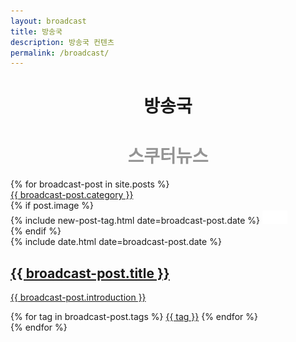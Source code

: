 ```yaml
---
layout: broadcast
title: 방송국
description: 방송국 컨텐츠
permalink: /broadcast/
---
```


<center><h1><strong>방송국</strong></h1></center>

<main class="home" id="broadcast-post" role="main" itemprop="mainContentOfPage" itemscope="itemscope" itemtype="http://schema.org/Blog">
    <center><h1 style="color: #686868;opacity: 0.7;">스쿠터뉴스</h1></center>
    <div id="grid" class="row flex-grid">
    {% for broadcast-post in site.posts %}
        <article class="box-item" itemscope="itemscope" itemtype="http://schema.org/BlogPosting" itemprop="blogPost">
            <span class="category">
                <a href="{{ site.url }}{{ site.baseurl }}/categoria/{{ broadcast-post.category }}">
                    <span>{{ broadcast-post.category }}</span>
                </a>
            </span>
            <div class="box-body">
                {% if post.image %}
                    <div class="cover">
                        {% include new-post-tag.html date=broadcast-post.date %}
                        <a href="{{ broadcast-post.url | prepend: site.baseurl }}" {%if isnewpost %}class="new-post"{% endif %}>
                            <img src="assets/img/placeholder.png" data-url="{{ broadcast-post.image }}" class="preload">
                        </a>
                    </div>
                {% endif %}
                <div class="box-info">
                    <meta itemprop="datePublished" content="{{ broadcast-post.date | date_to_xmlschema }}">
                    <time itemprop="datePublished" datetime="{{ broadcast-post.date | date_to_xmlschema }}" class="date">
                        {% include date.html date=broadcast-post.date %}
                    </time>
                    <a class="post-link" href="{{ broadcast-post.url | prepend: site.baseurl }}">
                        <h2 class="broadcast-post-title" itemprop="name">
                            {{ broadcast-post.title }}
                        </h2>
                    </a>
                    <a class="post-link" href="{{ broadcast-post.url | prepend: site.baseurl }}">
                        <p class="description">{{ broadcast-post.introduction }}</p>
                    </a>
                    <div class="tags">
                        {% for tag in broadcast-post.tags %}
                            <a href="{{ site.baseurl}}/tags/#{{tag | slugify }}">{{ tag }}</a>
                        {% endfor %}
                    </div>
                </div>
            </div>
        </article>
    {% endfor %}
    </div>
</main>
